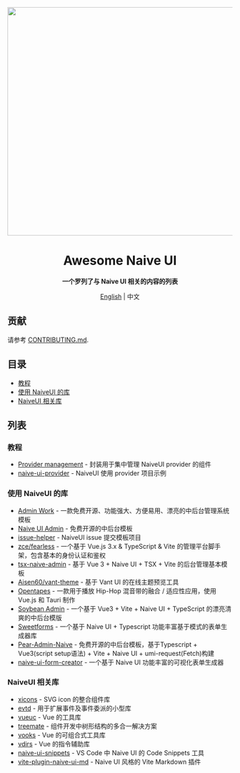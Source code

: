 <p align="center">
  <img width="512px" src="https://naiveui.oss-cn-hongkong.aliyuncs.com/awesomenaive.jpg" />
</p>

<h1 align="center">Awesome Naive UI</h1>
<p align="center"><b>一个罗列了与 Naive UI 相关的内容的列表</b></p>

<p align="center"><a href="README.md">English</a> | 中文</p>

## 贡献

请参考 [CONTRIBUTING.md](https://github.com/naive-ui/awesome-naive/blob/main/CONTRIBUTING.md).

## 目录

- [教程](#教程)
- [使用 NaiveUI 的库](#使用-NaiveUI-的库)
- [NaiveUI 相关库](#NaiveUI-相关库)

## 列表

<!-- md-parser-start -->

### 教程

- [Provider management](https://amadeus711.github.io/note/vue/naive-ui-provider-management.html) - 封装用于集中管理 NaiveUI provider 的组件
- [naive-ui-provider](https://github.com/Talljack/naive-ui-provider) - NaiveUI 使用 provider 项目示例

### 使用 NaiveUI 的库

- [Admin Work](https://github.com/qingqingxuan/admin-work) - 一款免费开源、功能强大、方便易用、漂亮的中后台管理系统模板
- [Naive UI Admin](https://github.com/jekip/naive-ui-admin) - 免费开源的中后台模板
- [issue-helper](https://github.com/naive-ui/issue-helper) - NaiveUI issue 提交模板项目
- [zce/fearless](https://github.com/zce/fearless) - 一个基于 Vue.js 3.x & TypeScript & Vite 的管理平台脚手架，包含基本的身份认证和鉴权
- [tsx-naive-admin](https://github.com/WalkAlone0325/tsx-naive-admin) - 基于 Vue 3 + Naive UI + TSX + Vite 的后台管理基本模板
- [Aisen60/vant-theme](https://github.com/Aisen60/vant-theme) - 基于 Vant UI 的在线主题预览工具
- [Opentapes](https://codeberg.org/xaviers/Opentapes) - 一款用于播放 Hip-Hop 混音带的融合 / 适应性应用，使用 Vue.js 和 Tauri 制作
- [Soybean Admin](https://github.com/honghuangdc/soybean-admin) - 一个基于 Vue3 + Vite + Naive UI + TypeScript 的漂亮清爽的中后台模版
- [Sweetforms](https://github.com/ChronicStone/VueSweetforms) - 一个基于 Naive UI + Typescript 功能丰富基于模式的表单生成器库
- [Pear-Admin-Naive](https://github.com/pearadmin/pear-admin-naive) - 免费开源的中后台模板，基于Typescript + Vue3(script setup语法) + Vite + Naive UI + umi-request(Fetch)构建
- [naive-ui-form-creator](https://github.com/doom-9/naive-ui-form-creator) - 一个基于 Naive UI 功能丰富的可视化表单生成器

### NaiveUI 相关库

- [xicons](https://github.com/07akioni/xicons) - SVG icon 的整合组件库
- [evtd](https://github.com/07akioni/evtd) - 用于扩展事件及事件委派的小型库
- [vueuc](https://github.com/07akioni/vueuc) - Vue 的工具库
- [treemate](https://github.com/07akioni/treemate) - 组件开发中树形结构的多合一解决方案
- [vooks](https://github.com/07akioni/vooks) - Vue 的可组合式工具库
- [vdirs](https://github.com/07akioni/vdirs) - Vue 的指令辅助库
- [naive-ui-snippets](https://github.com/JimFirst/naive-ui-snippets) - VS Code 中 Naive UI 的 Code Snippets 工具
- [vite-plugin-naive-ui-md](https://github.com/Volankey/vite-plugin-naive-ui-md) - 
Naive UI 风格的 Vite Markdown 插件
